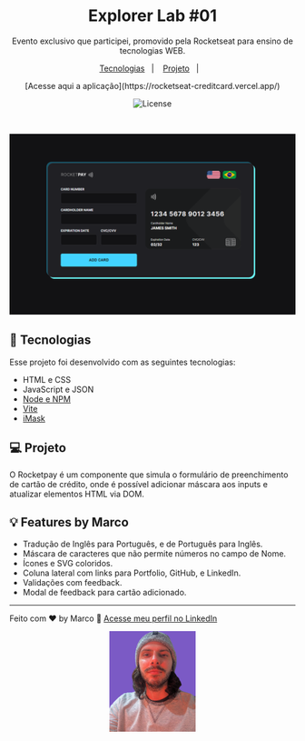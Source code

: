 <h1 align="center"> Explorer Lab #01 </h1>

<p align="center">
Evento exclusivo que participei, promovido pela Rocketseat para ensino de tecnologias WEB.
</p>

<p align="center">
  <a href="#-tecnologias">Tecnologias</a>&nbsp;&nbsp;&nbsp;|&nbsp;&nbsp;&nbsp;
  <a href="#-projeto">Projeto</a>&nbsp;&nbsp;&nbsp;|&nbsp;&nbsp;&nbsp;
</p>

<p align="center"> [Acesse aqui a aplicação](https://rocketseat-creditcard.vercel.app/) </p>

<p align="center">
  <img alt="License" src="https://img.shields.io/static/v1?label=license&message=MIT&color=49AA26&labelColor=000000">
</p>

<br>

<p align="center">
  <img alt="rocketpay" src="./public/project1.png">

## 🚀 Tecnologias

Esse projeto foi desenvolvido com as seguintes tecnologias:

- HTML e CSS
- JavaScript e JSON
- [Node e NPM](https://nodejs.org/)
- [Vite](https://vitejs.dev/)
- [iMask](https://imask.js.org)

## 💻 Projeto

O Rocketpay é um componente que simula o formulário de preenchimento de cartão de crédito, onde é possível adicionar máscara aos inputs e atualizar elementos HTML via DOM.

## 💡 Features by Marco

- Tradução de Inglês para Português, e de Português para Inglês.
- Máscara de caracteres que não permite números no campo de Nome.
- Ícones e SVG coloridos.
- Coluna lateral com links para Portfolio, GitHub, e LinkedIn.
- Validações com feedback.
- Modal de feedback para cartão adicionado.

---

Feito com ♥ by Marco :wave: [Acesse meu perfil no LinkedIn](https://www.linkedin.com/in/marco-antonio-faquim-3645ab194/)

<a href="https://www.linkedin.com/in/marco-antonio-faquim-3645ab194/" target="_blank">
<p align="center">
  <img alt="rocketpay" src=".github/profile.png"
  width="30%">
</p>
</a>
